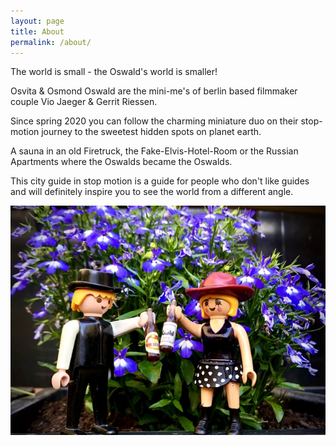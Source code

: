 ```yaml
---
layout: page
title: About
permalink: /about/
---
```


The world is small - the Oswald's world is smaller!

Osvita & Osmond Oswald are the mini-me's of berlin based filmmaker couple Vio Jaeger & Gerrit Riessen.

Since spring 2020 you can follow the charming miniature duo on their stop-motion journey to the sweetest hidden spots on planet earth.


A sauna in an old Firetruck, the Fake-Elvis-Hotel-Room or the Russian Apartments where the Oswalds became the Oswalds.

This city guide in stop motion is a guide for people who don't like guides
and will definitely inspire you to see the world from a different angle.

<img title='the oswalds jungle' src="/assets/640/oswalds-jungle-trip.jpg" width="640px"/>

